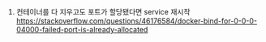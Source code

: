1. 컨테이너를 다 지우고도 포트가 할당됐다면 service 재시작  
https://stackoverflow.com/questions/46176584/docker-bind-for-0-0-0-04000-failed-port-is-already-allocated
